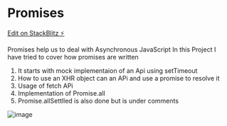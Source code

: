 # Promises

[Edit on StackBlitz ⚡️](https://stackblitz.com/edit/js-ab14ux)

Promises help us to deal with Asynchronous JavaScript
In this Project I have tried to cover how promises are written

1. It starts with mock implementaion of an Api using setTimeout
2. How to use an XHR object can an APi and use a promise to resolve it
3. Usage of fetch APi
4. Implementation of Promise.all
5. Promise.allSettlled is also done but is under comments


![image](https://user-images.githubusercontent.com/17353764/181493547-62593200-bdb0-47d7-b5dd-40653b9c4e91.png)
